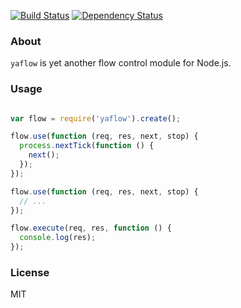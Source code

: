 [![Build Status](https://travis-ci.org/aleafs/yaflow.png?branch=master)](https://travis-ci.org/aleafs/yaflow)
[![Dependency Status](https://gemnasium.com/aleafs/yaflow.png)](https://gemnasium.com/aleafs/yaflow)

### About

`yaflow` is yet another flow control module for Node.js. 

### Usage

```javascript

var flow = require('yaflow').create();

flow.use(function (req, res, next, stop) {
  process.nextTick(function () {
	next();
  });
});

flow.use(function (req, res, next, stop) {
  // ...
});

flow.execute(req, res, function () {
  console.log(res);
});

```

### License

MIT
